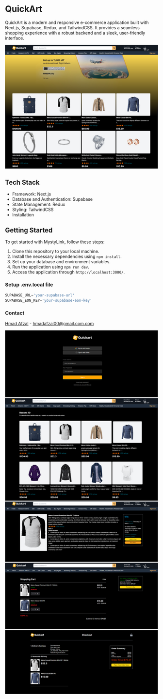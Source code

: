 # QuickArt

QuickArt is a modern and responsive e-commerce application built with Next.js, Supabase, Redux, and TailwindCSS. It provides a seamless shopping experience with a robust backend and a sleek, user-friendly interface.

![App SS](/public/home.png)

## Tech Stack
- Framework: Next.js
- Database and Authentication: Supabase
- State Management: Redux
- Styling: TailwindCSS
- Installation


## Getting Started

To get started with MystyLink, follow these steps:

1. Clone this repository to your local machine.
2. Install the necessary dependencies using `npm install`.
3. Set up your database and environment variables.
4. Run the application using `npm run dev`.
5. Access the application through `http://localhost:3000/`.


### Setup .env.local file
```js
SUPABASE_URL='your-supabase-url'
SUPABASE_EON_KEY='your-supabase-eon-key'
```


### Contact
[Hmad Afzal](https://hmadafzal.vercel.app/) - hmadafzal00@gmail.com.com
 

![App SS](/public/signin.png)
![App SS](/public/search.png)
![App SS](/public/singleproduct.png)
![App SS](/public/cart.png)
![App SS](/public/checkout.png)
